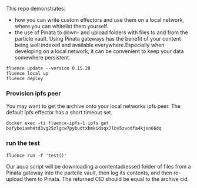This repo demonstrates: 

* how you can write custom effectors and use them on a local network, where you can whitelist them yourself. 
* the use of Pinata to down- and upload folders with files to and from the particle vault. Using Pinata gateways has the benefit of your content being well indexed and available everywhere.Especially when developing on a local network, it can be convenient to keep your data somewhere persistent. 


```
fluence update --version 0.15.28
fluence local up
fluence deploy
```

### Provision ipfs peer 
You may want to get the archive onto your local networks ipfs peer. The default ipfs effector has a short timeout set. 
```
docker exec -ti fluence-ipfs-1 ipfs get bafybeiamh4td3vg25zlgcw7pybudtxbmkidsqx7lbv5zvodfa4kjsn66dq
```

### run the test 

```
fluence run -f 'test()'
```

Our aqua script will be downloading a contentadressed folder of files from a Pinata gateway into the partcile vault, then log its contents, and then re-upload them to Pinata. The returned CID should be equal to the archive cid. 


